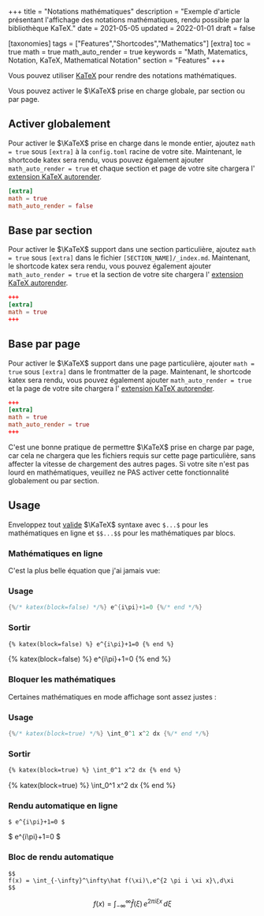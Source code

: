 +++
title = "Notations mathématiques"
description = "Exemple d'article présentant l'affichage des notations mathématiques, rendu possible par la bibliothèque KaTeX."
date = 2021-05-05
updated = 2022-01-01
draft = false

[taxonomies]
tags = ["Features","Shortcodes","Mathematics"]
[extra]
toc = true
math = true
math_auto_render = true
keywords = "Math, Matematics, Notation, KaTeX, Mathematical Notation"
section = "Features"
+++

Vous pouvez utiliser [KaTeX](https://katex.org) pour rendre des notations mathématiques.

Vous pouvez activer le $\KaTeX$ prise en charge globale, par section ou par page.
<!-- more -->

## Activer globalement

Pour activer le $\KaTeX$ prise en charge dans le monde entier, ajoutez `math = true` sous `[extra]` à la `config.toml`
racine de votre site. Maintenant, le shortcode katex sera rendu, vous pouvez également ajouter `math_auto_render = true`
et chaque section et page de votre site chargera l' [extension KaTeX autorender](https://katex.org/docs/autorender.html).

```toml
[extra]
math = true
math_auto_render = false
```

## Base par section

Pour activer le $\KaTeX$ support dans une section particulière, ajoutez `math = true` sous `[extra]` dans le fichier `[SECTION_NAME]/_index.md`.
Maintenant, le shortcode katex sera rendu, vous pouvez également ajouter `math_auto_render = true`
et la section de votre site chargera l' [extension KaTeX autorender](https://katex.org/docs/autorender.html).

```toml
+++
[extra]
math = true
+++
```

## Base par page

Pour activer le $\KaTeX$ support dans une page particulière, ajouter `math = true` sous `[extra]` dans le frontmatter de la page.
Maintenant, le shortcode katex sera rendu, vous pouvez également ajouter `math_auto_render = true`
et la page de votre site chargera l' [extension KaTeX autorender](https://katex.org/docs/autorender.html).

```toml
+++
[extra]
math = true
math_auto_render = true
+++
```

C'est une bonne pratique de permettre $\KaTeX$ prise en charge par page, car cela ne chargera que les fichiers requis sur cette page particulière, sans affecter la vitesse de chargement des autres pages. Si votre site n'est pas lourd en mathématiques, veuillez ne PAS activer cette fonctionnalité globalement ou par section.

## Usage

Enveloppez tout [valide](https://katex.org/docs/supported.html) $\KaTeX$ syntaxe avec `$...$` pour les mathématiques en ligne et `$$...$$` pour les mathématiques par blocs.

### Mathématiques en ligne

C'est la plus belle équation que j'ai jamais vue:

### Usage
```rs
{%/* katex(block=false) */%} e^{i\pi}+1=0 {%/* end */%}
```
### Sortir
```html
{% katex(block=false) %} e^{i\pi}+1=0 {% end %}
```
{% katex(block=false) %} e^{i\pi}+1=0 {% end %}

### Bloquer les mathématiques

Certaines mathématiques en mode affichage sont assez justes :

### Usage
```rs
{%/* katex(block=true) */%} \int_0^1 x^2 dx {%/* end */%}
```
### Sortir
```html
{% katex(block=true) %} \int_0^1 x^2 dx {% end %}
```
{% katex(block=true) %} \int_0^1 x^2 dx {% end %}

### Rendu automatique en ligne
```
$ e^{i\pi}+1=0 $
```

$ e^{i\pi}+1=0 $

### Bloc de rendu automatique
```
$$
f(x) = \int_{-\infty}^\infty\hat f(\xi)\,e^{2 \pi i \xi x}\,d\xi
$$
```

$$
f(x) = \int_{-\infty}^\infty\hat f(\xi)\,e^{2 \pi i \xi x}\,d\xi
$$

